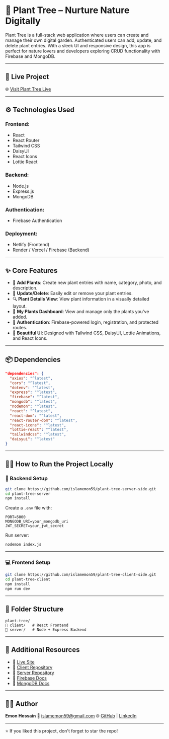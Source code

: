 # 🌱 Plant Tree – Nurture Nature Digitally

Plant Tree is a full-stack web application where users can create and manage their own digital garden. Authenticated users can add, update, and delete plant entries. With a sleek UI and responsive design, this app is perfect for nature lovers and developers exploring CRUD functionality with Firebase and MongoDB.

---

## 🔗 Live Project

🌐 [Visit Plant Tree Live](https://plant-trees-with-green-roots.netlify.app/)

---

## ⚙️ Technologies Used

### Frontend:

* React
* React Router
* Tailwind CSS
* DaisyUI
* React Icons
* Lottie React

### Backend:

* Node.js
* Express.js
* MongoDB

### Authentication:

* Firebase Authentication

### Deployment:

* Netlify (Frontend)
* Render / Vercel / Firebase (Backend)

---

## ✨ Core Features

* 🌿 **Add Plants**: Create new plant entries with name, category, photo, and description.
* 📝 **Update/Delete**: Easily edit or remove your plant entries.
* 🔍 **Plant Details View**: View plant information in a visually detailed layout.
* 👤 **My Plants Dashboard**: View and manage only the plants you've added.
* 🔐 **Authentication**: Firebase-powered login, registration, and protected routes.
* 🎨 **Beautiful UI**: Designed with Tailwind CSS, DaisyUI, Lottie Animations, and React Icons.

---

## 📦 Dependencies

```json
"dependencies": {
  "axios": "^latest",
  "cors": "^latest",
  "dotenv": "^latest",
  "express": "^latest",
  "firebase": "^latest",
  "mongodb": "^latest",
  "nodemon": "^latest",
  "react": "^latest",
  "react-dom": "^latest",
  "react-router-dom": "^latest",
  "react-icons": "^latest",
  "lottie-react": "^latest",
  "tailwindcss": "^latest",
  "daisyui": "^latest"
}
```

---

## 🧑‍💻 How to Run the Project Locally

### 🔧 Backend Setup

```bash
git clone https://github.com/islamemon59/plant-tree-server-side.git
cd plant-tree-server
npm install
```

Create a `.env` file with:

```env
PORT=5000
MONGODB_URI=your_mongodb_uri
JWT_SECRET=your_jwt_secret
```

Run server:

```bash
nodemon index.js
```

---

### 💻 Frontend Setup

```bash
git clone https://github.com/islamemon59/plant-tree-client-side.git
cd plant-tree-client
npm install
npm run dev
```

---

## 📁 Folder Structure

```
plant-tree/
📄 client/   # React Frontend
📄 server/   # Node + Express Backend
```

---

## 🔗 Additional Resources

* 🔗 [Live Site](https://plant-trees-with-green-roots.netlify.app/)
* 📂 [Client Repository](https://github.com/islamemon59/plant-tree-client-side)
* 📂 [Server Repository](https://github.com/islamemon59/plant-tree-server-side)
* 📘 [Firebase Docs](https://firebase.google.com/docs)
* 📘 [MongoDB Docs](https://www.mongodb.com/docs/)

---

## 👨‍💼 Author

**Emon Hossain**
📧 [islamemon59@gmail.com](mailto:islamemon59@gmail.com)
🌐 [GitHub](https://github.com/islamemon59) | [LinkedIn](https://www.linkedin.com/in/emonislam59)

---

⭐ If you liked this project, don't forget to star the repo!
